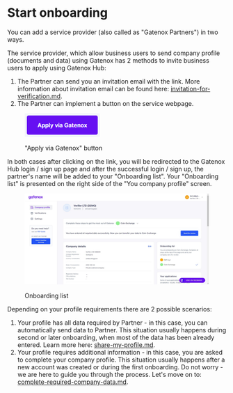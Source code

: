# Start onboarding

You can add a service provider (also called as "Gatenox Partners") in two ways.

The service provider, which allow business users to send company profile (documents and data) using Gatenox has 2 methods to invite business users to apply using Gatenox Hub:

1. The Partner can send you an invitation email with the link. More information about invitation email can be found here: [invitation-for-verification.md](../i-received-email-from-gatenox/invitation-for-verification.md "mention").
2. The Partner can implement a button on the service webpage.

<figure><img src="../../.gitbook/assets/apply_via_gatenox.png" alt="&#x22;Apply via Gatenox&#x22; button"><figcaption><p>"Apply via Gatenox" button</p></figcaption></figure>

In both cases after clicking on the link, you will be redirected to the Gatenox Hub login / sign up page and after the successful login / sign up, the partner's name will be added to your "Onboarding list". Your "Onboarding list" is presented on the right side of the "You company profile" screen.

<figure><img src="../../.gitbook/assets/Current_onboardings.png" alt="Onboarding list"><figcaption><p>Onboarding list</p></figcaption></figure>

Depending on your profile requirements there are 2 possible scenarios:

1. Your profile has all data required by Partner - in this case, you can automatically send data to Partner. This situation usually happens during second or later onboarding, when most of the data has been already entered. Learn more here: [share-my-profile.md](share-my-profile.md "mention").
2. Your profile requires additional information - in this case, you are asked to complete your company profile. This situation usually happens after a new account was created or during the first onboarding. Do not worry - we are here to guide you through the process. Let's move on to: [complete-required-company-data.md](complete-required-company-data.md "mention").&#x20;
